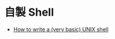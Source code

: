 # 自製 Shell

* [How to write a (very basic) UNIX shell](https://github.com/spencertipping/shell-tutorial)


